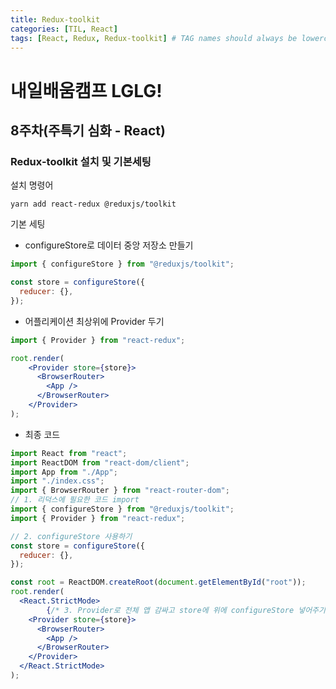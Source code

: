```yaml
---
title: Redux-toolkit
categories: [TIL, React]
tags: [React, Redux, Redux-toolkit] # TAG names should always be lowercase
---
```


# 내일배움캠프 LGLG!

## 8주차(주특기 심화 - React)

### Redux-toolkit 설치 및 기본세팅
설치 명령어
```
yarn add react-redux @reduxjs/toolkit
```

기본 세팅
- configureStore로 데이터 중앙 저장소 만들기
```jsx
import { configureStore } from "@reduxjs/toolkit";

const store = configureStore({
  reducer: {},
});
```
- 어플리케이션 최상위에 Provider 두기
```jsx
import { Provider } from "react-redux";

root.render(
    <Provider store={store}>
      <BrowserRouter>
        <App />
      </BrowserRouter>
    </Provider>
);
```
- 최종 코드
```jsx
import React from "react";
import ReactDOM from "react-dom/client";
import App from "./App";
import "./index.css";
import { BrowserRouter } from "react-router-dom";
// 1. 리덕스에 필요한 코드 import
import { configureStore } from "@reduxjs/toolkit";
import { Provider } from "react-redux";

// 2. configureStore 사용하기
const store = configureStore({
  reducer: {},
});

const root = ReactDOM.createRoot(document.getElementById("root"));
root.render(
  <React.StrictMode>
		{/* 3. Provider로 전체 앱 감싸고 store에 위에 configureStore 넣어주기 */}
    <Provider store={store}>
      <BrowserRouter>
        <App />
      </BrowserRouter>
    </Provider>
  </React.StrictMode>
);
```
